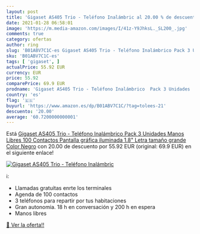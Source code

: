 ```yaml
---
layout: post
title: 'Gigaset AS405 Trio - Teléfono Inalámbric al 20.00 % de descuento'
date: 2021-01-28 06:58:01
image: 'https://m.media-amazon.com/images/I/41z-Y9JhksL._SL200_.jpg'
comments: true
category: ofertas
author: ring
slug: 'B01ABV7C1C-es Gigaset AS405 Trio - Teléfono Inalámbrico Pack 3 Unidades...'
sku: 'B01ABV7C1C-es'
tags: [ 'gigaset', ]
actualPrice: 55.92 EUR
currency: EUR
price: 55.92
comparePrice: 69.9 EUR
prodname: 'Gigaset AS405 Trio - Teléfono Inalámbrico  Pack 3 Unidades  Manos Libres  100 Contactos  Pantalla gráfica iluminada 1.8"  Letra tamaño grande  Color Negro'
country: 'es'
flag: '🇪🇸'
buyurl: 'https://www.amazon.es/dp/B01ABV7C1C/?tag=tolees-21'
descuento: '20.00'
average: '60.7200000000001'
---
```


Está [Gigaset AS405 Trio - Teléfono Inalámbrico  Pack 3 Unidades  Manos Libres  100 Contactos  Pantalla gráfica iluminada 1.8"  Letra tamaño grande  Color Negro](https://www.amazon.es/dp/B01ABV7C1C/?tag=tolees-21) con 20.00 de descuento por 55.92 EUR (original: 69.9 EUR) en el siguiente enlace!

[![Gigaset AS405 Trio - Teléfono Inalámbric](https://m.media-amazon.com/images/I/41z-Y9JhksL._SL200_.jpg)](https://www.amazon.es/dp/B01ABV7C1C/?tag=tolees-21)

ℹ️:

- Llamadas gratuitas enrte los terminales
- Agenda de 100 contactos
- 3 teléfonos para repartir por tus habitaciones
- Gran autonomia. 18 h en conversación y 200 h en espera
- Manos libres

[🛒 Ver la oferta!!](https://www.amazon.es/dp/B01ABV7C1C/?tag=tolees-21)
